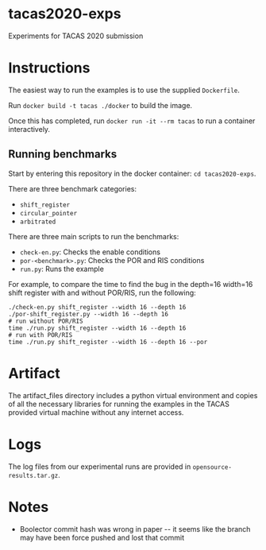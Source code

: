 # tacas2020-exps
Experiments for TACAS 2020 submission

# Instructions
The easiest way to run the examples is to use the supplied `Dockerfile`.

Run `docker build -t tacas ./docker` to build the image.

Once this has completed, run `docker run -it --rm tacas` to run a container interactively.

## Running benchmarks
Start by entering this repository in the docker container: `cd tacas2020-exps`.

There are three benchmark categories:
* `shift_register`
* `circular_pointer`
* `arbitrated`

There are three main scripts to run the benchmarks:
* `check-en.py`: Checks the enable conditions
* `por-<benchmark>.py`: Checks the POR and RIS conditions
* `run.py`: Runs the example

For example, to compare the time to find the bug in the depth=16 width=16 shift register with and without POR/RIS, run the following:
```
./check-en.py shift_register --width 16 --depth 16
./por-shift_register.py --width 16 --depth 16
# run without POR/RIS
time ./run.py shift_register --width 16 --depth 16
# run with POR/RIS
time ./run.py shift_register --width 16 --depth 16 --por
```

# Artifact

The artifact_files directory includes a python virtual environment and copies of
all the necessary libraries for running the examples in the TACAS provided
virtual machine without any internet access.

# Logs
The log files from our experimental runs are provided in `opensource-results.tar.gz`.

# Notes
* Boolector commit hash was wrong in paper -- it seems like the branch may have been force pushed and lost that commit
